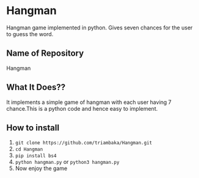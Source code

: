# Hangman
Hangman game implemented in python. Gives seven chances for the user to guess the word. 

## Name of Repository
Hangman

## What It Does??
It implements a simple game of hangman with each user having 7 chance.This is a python code and hence easy to implement.

## How to install 
1. ```git clone https://github.com/triambaka/Hangman.git```<br>
2. ```cd Hangman```<br>
3. ```pip install bs4```<br>
4. ```python hangman.py``` or ```python3 hangman.py```<br>
5. Now enjoy the game<br>
